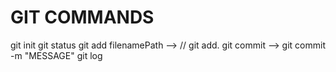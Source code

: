 # GIT COMMANDS

git init
 git status
 git add filenamePath  -->  // git add.
 git commit    --> git commit -m "MESSAGE" 
 git log